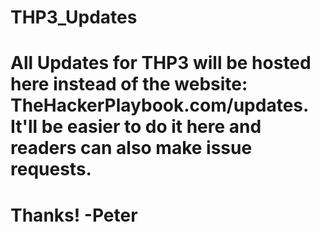 # THP3_Updates
# All Updates for THP3 will be hosted here instead of the website: TheHackerPlaybook.com/updates.  It'll be easier to do it here and readers can also make issue requests.
# Thanks! -Peter
